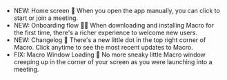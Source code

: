- NEW: Home screen 🏡 When you open the app manually, you can click to start or join a meeting.
- NEW: Onboarding flow 🏄‍♀️ When downloading and installing Macro for the first time, there's a richer experience to welcome new users.
- NEW: Changelog 📝 There's a new little dot in the top right corner of Macro. Click anytime to see the most recent updates to Macro.
- FIX: Macro Window Loading 🐛 No more sneaky little Macro window creeping up in the corner of your screen as you were launching into a meeting.
